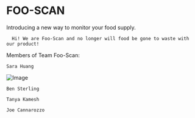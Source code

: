 # FOO-SCAN

Introducing a new way to monitor your food supply.


      Hi! We are Foo-Scan and no longer will food be gone to waste with our product! 




  Members of Team Foo-Scan:



    Sara Huang
![Image](https://scontent-lga3-1.xx.fbcdn.net/hphotos-frc3/v/t1.0-9/601680_10200116179215939_201768039_n.jpg?oh=98afda85d24f94bc4762b61df54336c1&oe=56C84A20)

    Ben Sterling

    Tanya Kamesh

    Joe Cannarozzo

